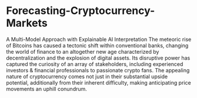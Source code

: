 # Forecasting-Cryptocurrency-Markets
A Multi-Model Approach with Explainable AI Interpretation
The meteoric rise of Bitcoins has caused a tectonic shift within conventional banks, changing the world of finance to an altogether new age characterized by decentralization and the explosion of digital assets. Its disruptive power has captured the curiosity of an array of stakeholders, including experienced investors & financial professionals to passionate crypto fans. The appealing nature of cryptocurrency comes not just in their substantial upside potential, additionally from their inherent difficulty, making anticipating price movements an uphill conundrum.
